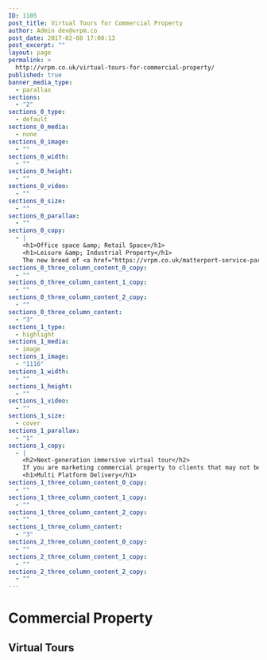 ```yaml
---
ID: 1105
post_title: Virtual Tours for Commercial Property
author: Admin dev@vrpm.co
post_date: 2017-02-08 17:00:13
post_excerpt: ""
layout: page
permalink: >
  http://vrpm.co.uk/virtual-tours-for-commercial-property/
published: true
banner_media_type:
  - parallax
sections:
  - "2"
sections_0_type:
  - default
sections_0_media:
  - none
sections_0_image:
  - ""
sections_0_width:
  - ""
sections_0_height:
  - ""
sections_0_video:
  - ""
sections_0_size:
  - ""
sections_0_parallax:
  - ""
sections_0_copy:
  - |
    <h1>Office space &amp; Retail Space</h1>
    <h1>Leisure &amp; Industrial Property</h1>
    The new breed of <a href="https://vrpm.co.uk/matterport-service-partner/" target="_blank">Matterport</a> virtual tours have changed the landscape for the property industry.  Commercial Property agents can now benefit from market leading VR ready virtual tours for much less than they think.
sections_0_three_column_content_0_copy:
  - ""
sections_0_three_column_content_1_copy:
  - ""
sections_0_three_column_content_2_copy:
  - ""
sections_0_three_column_content:
  - "3"
sections_1_type:
  - highlight
sections_1_media:
  - image
sections_1_image:
  - "1116"
sections_1_width:
  - ""
sections_1_height:
  - ""
sections_1_video:
  - ""
sections_1_size:
  - cover
sections_1_parallax:
  - "1"
sections_1_copy:
  - |
    <h2>Next-generation immersive virtual tour</h2>
    If you are marketing commercial property to clients that may not be able to make it to the property for an initial viewing this is the solution.
    <h1>Multi Platform Delivery</h1>
sections_1_three_column_content_0_copy:
  - ""
sections_1_three_column_content_1_copy:
  - ""
sections_1_three_column_content_2_copy:
  - ""
sections_1_three_column_content:
  - "3"
sections_2_three_column_content_0_copy:
  - ""
sections_2_three_column_content_1_copy:
  - ""
sections_2_three_column_content_2_copy:
  - ""
---
```

<h1>Commercial Property</h1>
<h2>Virtual Tours</h2>